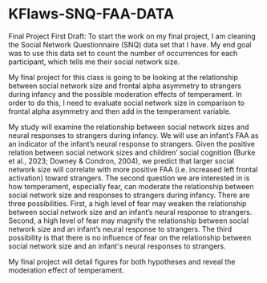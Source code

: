 # KFlaws-SNQ-FAA-DATA

Final Project First Draft:
To start the work on my final project, I am cleaning the Social Network Questionnaire (SNQ) data set that I have. My end goal was to use this data set to count the number of occurrences for each participant, which tells me their social network size.

My final project for this class is going to be looking at the relationship between social network size and frontal alpha asymmetry to strangers during infancy and the possible moderation effects of temperament. In order to do this, I need to evaluate social network size in comparison to frontal alpha asymmetry and then add in the temperament variable.

My study will examine the relationship between social network sizes and neural responses to strangers during infancy. We will use an infant’s FAA as an indicator of the infant’s neural response to strangers. Given the positive relation between social network sizes and children’ social cognition (Burke et al., 2023; Downey & Condron, 2004), we predict that larger social network size will correlate with more positive FAA (i.e. increased left frontal activation) toward strangers. 
The second question we are interested in is how temperament, especially fear, can moderate the relationship between social network size and responses to strangers during infancy. There are three possibilities. First, a high level of fear may weaken the relationship between social network size and an infant’s neural response to strangers. Second, a high level of fear may magnify the relationship between social network size and an infant’s neural response to strangers. The third possibility is that there is no influence of fear on the relationship between social network size and an infant's neural responses to strangers. 

My final project will detail figures for both hypotheses and reveal the moderation effect of temperament.
